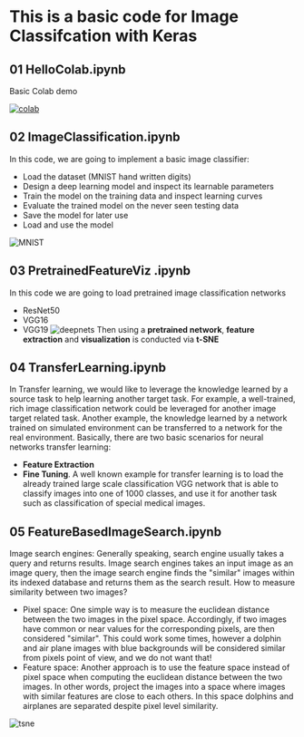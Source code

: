 # This is a basic code for Image Classifcation with Keras

## 01 HelloColab.ipynb

Basic Colab demo

[![colab](https://img.youtube.com/vi/inN8seMm7UI/0.jpg)](https://www.youtube.com/watch?v=inN8seMm7UI)

## 02 ImageClassification.ipynb

In this code, we are going to implement a basic image classifier:
- Load the dataset (MNIST hand written digits)
- Design a deep learning model and inspect its learnable parameters
- Train the model on the training data and inspect learning curves
- Evaluate the trained model on the never seen testing data
- Save the model for later use
- Load and use the model

![MNIST](https://upload.wikimedia.org/wikipedia/commons/2/27/MnistExamples.png)

## 03 PretrainedFeatureViz .ipynb

In this code we are going to load pretrained image classification networks
- ResNet50
- VGG16
- VGG19
![deepnets](https://imgur.com/nyYh5xH.jpg)
Then using a **pretrained network**, **feature extraction** and **visualization** is conducted via **t-SNE**


## 04 TransferLearning.ipynb

In Transfer learning, we would like to leverage the knowledge learned by a source task to help learning another target task. For example, a well-trained, rich image classification network could be leveraged for another image target related task. Another example, the knowledge learned by a network trained on simulated environment can be transferred to a network for the real environment. Basically, there are two basic scenarios for neural networks transfer learning: 
- **Feature Extraction** 
- **Fine Tuning**. 
A well known example for transfer learning is to load the already trained large scale classification VGG network that is able to classify images into one of 1000 classes, and use it for another task such as classification of special medical images.

## 05 FeatureBasedImageSearch.ipynb
Image search engines: Generally speaking, search engine usually takes a query and returns results. Image search engines takes an input image as an image query, then the image search engine finds the "similar" images within its indexed database and returns them as the search result. How to measure similarity between two images?
- Pixel space: One simple way is to measure the euclidean distance between the two images in the pixel space. Accordingly, if two images have common or near values for the corresponding pixels, are then considered "similar". This could work some times, however a dolphin and air plane images with blue backgrounds will be considered similar from pixels point of view, and we do not want that!
- Feature space: Another approach is to use the feature space instead of pixel space when computing the euclidean distance between the two images. In other words, project the images into a space where images with similar features are close to each others. In this space dolphins and airplanes are separated despite pixel level similarity.

![tsne](https://lvdmaaten.github.io/tsne/examples/caltech101_tsne.jpg)

